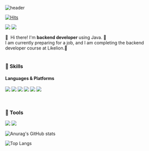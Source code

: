 ![header](https://capsule-render.vercel.app/api?type=waving&color=auto&height=300&section=header&text=welcome&fontSize=90&animation=fadeIn&fontAlignY=38&desc=taeyun's%20GitHub%20Profile&descAlignY=51&descAlign=62)

[![Hits](https://hits.seeyoufarm.com/api/count/incr/badge.svg?url=https%3A%2F%2Fgithub.com%2Ftaeyun1215&count_bg=%2379C83D&title_bg=%23555555&icon=&icon_color=%23E7E7E7&title=hits&edge_flat=false)](https://hits.seeyoufarm.com)

<p>
  <a href="https://fresh-cannon-657.notion.site/906e631b08b145f3b0fd49f8785fa710" target="_blank"><img src="https://img.shields.io/badge/notion-000000?style=flat-square&logo=notion&logoColor=white"/></a>
  <a href="mailto:taeyun1215@naver.com" target="_blank"><img src="https://img.shields.io/badge/taeyun1215@naver.com-03C75A?style=flat-square&logo=naver&logoColor=white"/></a>
</p>

<p>
  👋&nbsp; Hi there! I'm <b>backend developer</b> using Java. 🚀<br/>
  I am currently preparing for a job, and I am completing the backend developer course at Likelion.🦁<br/><br/>
</p>

### 💪 Skills
#### Languages & Platforms
<p align="left" display="inline-block">
  <img src="https://img.shields.io/badge/JAVA-007396?style=for-the-badge&logo=java&logoColor=white"> 
    <img src="https://img.shields.io/badge/Spring-6DB33F?style=for-the-badge&logo=Spring&logoColor=white">
    <img src="https://img.shields.io/badge/SpringBoot-6DB33F?style=for-the-badge&logo=SpringBoot&logoColor=white">
    <img src="https://img.shields.io/badge/mysql-4479A1?style=for-the-badge&logo=mysql&logoColor=white">
    <img src="https://img.shields.io/badge/python-3776AB?style=for-the-badge&logo=python&logoColor=white">
    <img src="https://img.shields.io/badge/powerbi-F2C811?style=for-the-badge&logo=powerbi&logoColor=white">
</p><br>

### 🙌 Tools
<p>
  <img src="https://img.shields.io/badge/git-181717?style=for-the-badge&logo=git&logoColor=white"/>
  <img src="https://img.shields.io/badge/github-181717?style=for-the-badge&logo=github&logoColor=white"/>
</p>

![Anurag's GitHub stats](https://github-readme-stats.vercel.app/api?username=taeyun1215&show_icons=true&theme=dark)

![Top Langs](https://github-readme-stats.vercel.app/api/top-langs/?username=taeyun1215&layout=compact&theme=dark)

